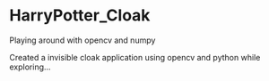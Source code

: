 # HarryPotter_Cloak
Playing around with opencv and numpy


Created a invisible cloak application using opencv and python while exploring...
